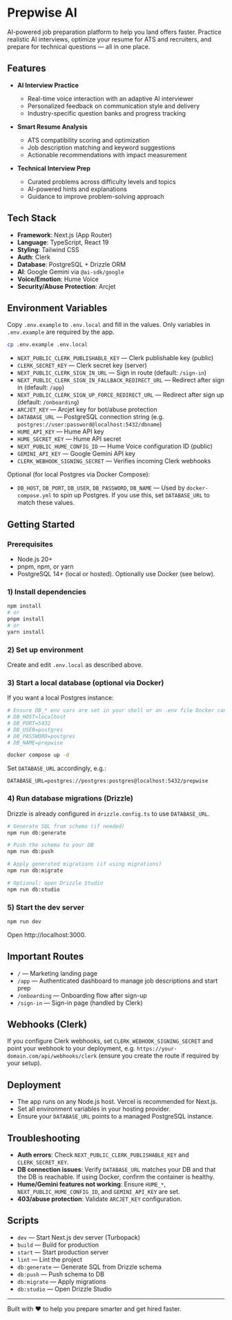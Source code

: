 # Prepwise AI

AI-powered job preparation platform to help you land offers faster. Practice realistic AI interviews, optimize your resume for ATS and recruiters, and prepare for technical questions — all in one place.

## Features

- **AI Interview Practice**
  - Real-time voice interaction with an adaptive AI interviewer
  - Personalized feedback on communication style and delivery
  - Industry-specific question banks and progress tracking

- **Smart Resume Analysis**
  - ATS compatibility scoring and optimization
  - Job description matching and keyword suggestions
  - Actionable recommendations with impact measurement

- **Technical Interview Prep**
  - Curated problems across difficulty levels and topics
  - AI-powered hints and explanations
  - Guidance to improve problem-solving approach

## Tech Stack

- **Framework**: Next.js (App Router)
- **Language**: TypeScript, React 19
- **Styling**: Tailwind CSS
- **Auth**: Clerk
- **Database**: PostgreSQL + Drizzle ORM
- **AI**: Google Gemini via `@ai-sdk/google`
- **Voice/Emotion**: Hume Voice
- **Security/Abuse Protection**: Arcjet

## Environment Variables

Copy `.env.example` to `.env.local` and fill in the values. Only variables in `.env.example` are required by the app.

```bash
cp .env.example .env.local
```

- `NEXT_PUBLIC_CLERK_PUBLISHABLE_KEY` — Clerk publishable key (public)
- `CLERK_SECRET_KEY` — Clerk secret key (server)
- `NEXT_PUBLIC_CLERK_SIGN_IN_URL` — Sign in route (default: `/sign-in`)
- `NEXT_PUBLIC_CLERK_SIGN_IN_FALLBACK_REDIRECT_URL` — Redirect after sign in (default: `/app`)
- `NEXT_PUBLIC_CLERK_SIGN_UP_FORCE_REDIRECT_URL` — Redirect after sign up (default: `/onboarding`)
- `ARCJET_KEY` — Arcjet key for bot/abuse protection
- `DATABASE_URL` — PostgreSQL connection string (e.g. `postgres://user:password@localhost:5432/dbname`)
- `HUME_API_KEY` — Hume API key
- `HUME_SECRET_KEY` — Hume API secret
- `NEXT_PUBLIC_HUME_CONFIG_ID` — Hume Voice configuration ID (public)
- `GEMINI_API_KEY` — Google Gemini API key
- `CLERK_WEBHOOK_SIGNING_SECRET` — Verifies incoming Clerk webhooks

Optional (for local Postgres via Docker Compose):
- `DB_HOST`, `DB_PORT`, `DB_USER`, `DB_PASSWORD`, `DB_NAME` — Used by `docker-compose.yml` to spin up Postgres. If you use this, set `DATABASE_URL` to match these values.

## Getting Started

### Prerequisites

- Node.js 20+
- pnpm, npm, or yarn
- PostgreSQL 14+ (local or hosted). Optionally use Docker (see below).

### 1) Install dependencies

```bash
npm install
# or
pnpm install
# or
yarn install
```

### 2) Set up environment

Create and edit `.env.local` as described above.

### 3) Start a local database (optional via Docker)

If you want a local Postgres instance:

```bash
# Ensure DB_* env vars are set in your shell or an .env file Docker can read
# DB_HOST=localhost
# DB_PORT=5432
# DB_USER=postgres
# DB_PASSWORD=postgres
# DB_NAME=prepwise

docker compose up -d
```

Set `DATABASE_URL` accordingly, e.g.:

```
DATABASE_URL=postgres://postgres:postgres@localhost:5432/prepwise
```

### 4) Run database migrations (Drizzle)

Drizzle is already configured in `drizzle.config.ts` to use `DATABASE_URL`.

```bash
# Generate SQL from schema (if needed)
npm run db:generate

# Push the schema to your DB
npm run db:push

# Apply generated migrations (if using migrations)
npm run db:migrate

# Optional: open Drizzle Studio
npm run db:studio
```

### 5) Start the dev server

```bash
npm run dev
```

Open http://localhost:3000.

## Important Routes

- `/` — Marketing landing page
- `/app` — Authenticated dashboard to manage job descriptions and start prep
- `/onboarding` — Onboarding flow after sign-up
- `/sign-in` — Sign-in page (handled by Clerk)

## Webhooks (Clerk)

If you configure Clerk webhooks, set `CLERK_WEBHOOK_SIGNING_SECRET` and point your webhook to your deployment, e.g. `https://your-domain.com/api/webhooks/clerk` (ensure you create the route if required by your setup).

## Deployment

- The app runs on any Node.js host. Vercel is recommended for Next.js.
- Set all environment variables in your hosting provider.
- Ensure your `DATABASE_URL` points to a managed PostgreSQL instance.

## Troubleshooting

- **Auth errors**: Check `NEXT_PUBLIC_CLERK_PUBLISHABLE_KEY` and `CLERK_SECRET_KEY`.
- **DB connection issues**: Verify `DATABASE_URL` matches your DB and that the DB is reachable. If using Docker, confirm the container is healthy.
- **Hume/Gemini features not working**: Ensure `HUME_*`, `NEXT_PUBLIC_HUME_CONFIG_ID`, and `GEMINI_API_KEY` are set.
- **403/abuse protection**: Validate `ARCJET_KEY` configuration.

## Scripts

- `dev` — Start Next.js dev server (Turbopack)
- `build` — Build for production
- `start` — Start production server
- `lint` — Lint the project
- `db:generate` — Generate SQL from Drizzle schema
- `db:push` — Push schema to DB
- `db:migrate` — Apply migrations
- `db:studio` — Open Drizzle Studio

---

Built with ❤️ to help you prepare smarter and get hired faster.
